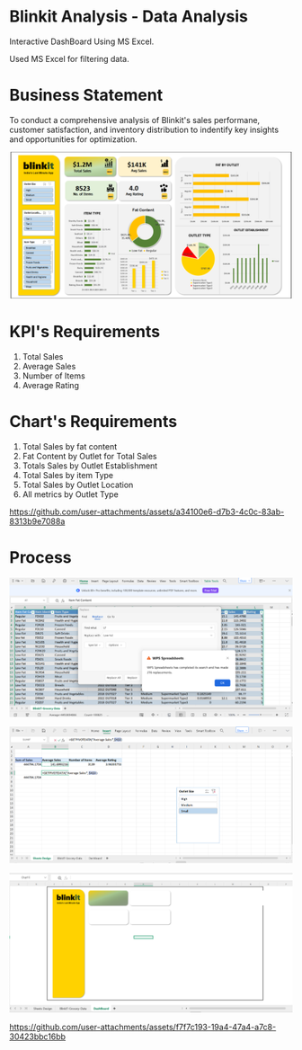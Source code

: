 # Blinkit Analysis - Data Analysis
Interactive DashBoard Using MS Excel.

Used MS Excel for filtering data.

# Business Statement
To conduct a comprehensive analysis of Blinkit's sales performane, customer satisfaction, and inventory distribution to indentify key insights and opportunities for optimization.

![image alt](https://github.com/annastudent2003/Blinkit-Analysis---Data-analysis/blob/f190b901690c7ca9d4bb2d719dcc6c376ad766fb/Images/Screenshot%202025-07-16%20013246.png)

# KPI's Requirements
1) Total Sales
2) Average Sales
3) Number of Items
4) Average Rating

# Chart's Requirements
1) Total Sales by fat content
2) Fat Content by Outlet for Total Sales
3) Totals Sales by Outlet Establishment
4) Total Sales by item Type
5) Total Sales by Outlet Location
6) All metrics by Outlet Type
   


https://github.com/user-attachments/assets/a34100e6-d7b3-4c0c-83ab-8313b9e7088a


# Process

![image alt](https://github.com/annastudent2003/Blinkit-Analysis---Data-analysis/blob/1a0a63af7a000cbb9582e6918120472a4489bd5b/Images/1st%20step.png)

![image alt](https://github.com/annastudent2003/Blinkit-Analysis---Data-analysis/blob/1a0a63af7a000cbb9582e6918120472a4489bd5b/Images/2nd%20step.png)

![image alt](https://github.com/annastudent2003/Blinkit-Analysis---Data-analysis/blob/f970828ed0f9caa03cafe1e79b66f588f8a9bbee/Images/3rd%20step.png)



https://github.com/user-attachments/assets/f7f7c193-19a4-47a4-a7c8-30423bbc16bb


